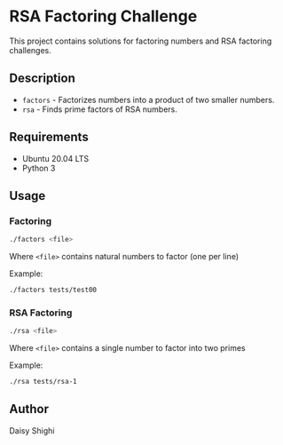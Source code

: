 # RSA Factoring Challenge

This project contains solutions for factoring numbers and RSA factoring challenges.

## Description

- `factors` - Factorizes numbers into a product of two smaller numbers.
- `rsa` - Finds prime factors of RSA numbers.

## Requirements
- Ubuntu 20.04 LTS
- Python 3

## Usage

### Factoring
```bash
./factors <file>
```
Where `<file>` contains natural numbers to factor (one per line)

Example:
```bash
./factors tests/test00
```

### RSA Factoring
```bash
./rsa <file>
```
Where `<file>` contains a single number to factor into two primes

Example:
```bash
./rsa tests/rsa-1
```

## Author
Daisy Shighi
